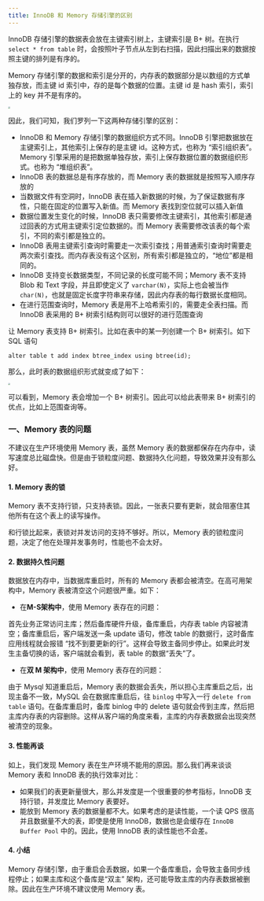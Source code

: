 ```yaml
---
title: InnoDB 和 Memory 存储引擎的区别
---
```


InnoDB 存储引擎的数据表会放在主键索引树上，主键索引是 B+ 树。在执行 `select * from table` 时，会按照叶子节点从左到右扫描，因此扫描出来的数据按照主键的排列是有序的。

Memory 存储引擎的数据和索引是分开的，内存表的数据部分是以数组的方式单独存放，而主键 id 索引中，存的是每个数据的位置。主键 id 是 hash 索引，索引上的 key 并不是有序的。

<img src="../image/哈希索引.png" style="zoom:25%;" />

因此，我们可知，我们罗列一下这两种存储引擎的区别：

- InnoDB 和 Memory 存储引擎的数据组织方式不同。InnoDB 引擎把数据放在主键索引上，其他索引上保存的是主键 id。这种方式，也称为 “索引组织表”。Memory 引擎采用的是把数据单独存放，索引上保存数据位置的数据组织形式。也称为 “堆组织表”。
- InnoDB 表的数据总是有序存放的，而 Memory 表的数据就是按照写入顺序存放的
- 当数据文件有空洞时，InnoDB 表在插入新数据的时候，为了保证数据有序性，只能在固定的位置写入新值。而 Memory 表找到空位就可以插入新值
- 数据位置发生变化的时候，InnoDB 表只需要修改主键索引，其他索引都是通过回表的方式用主键索引定位数据的。而 Memory 表需要修改该表的每个索引，不同的索引都是独立的。
- InnoDB 表用主键索引查询时需要走一次索引查找；用普通索引查询时需要走两次索引查找。而内存表没有这个区别，所有索引都是独立的，“地位”都是相同的。
- InnoDB 支持变长数据类型，不同记录的长度可能不同；Memory 表不支持 Blob 和 Text 字段，并且即使定义了 `varchar(N)`，实际上也会被当作 `char(N)`，也就是固定长度字符串来存储，因此内存表的每行数据长度相同。
- 在进行范围查询时，Memory 表是用不上哈希索引的，需要走全表扫描。而 InnoDB 表采用的 B+ 树索引结构则可以很好的进行范围查询

 让 Memory 表支持 B+ 树索引。比如在表中的某一列创建一个 B+ 树索引。如下 SQL 语句

```
alter table t add index btree_index using btree(id);
```

那么，此时表的数据组织形式就变成了如下：

<img src="../image/memory表增加B+树索引.png" style="zoom:25%;" />

可以看到，Memory 表会增加一个 B+ 树索引。因此可以给此表带来 B+ 树索引的优点，比如上范围查询等。

### 一、Memory 表的问题

不建议在生产环境使用 Memory 表，虽然 Memory 表的数据都保存在内存中，读写速度总比磁盘快。但是由于锁粒度问题、数据持久化问题，导致效果并没有那么好。

#### 1. Memory 表的锁

Memory 表不支持行锁，只支持表锁。因此，一张表只要有更新，就会阻塞住其他所有在这个表上的读写操作。

和行锁比起来，表锁对并发访问的支持不够好。所以，Memory 表的锁粒度问题，决定了他在处理并发事务时，性能也不会太好。

#### 2. 数据持久性问题

数据放在内存中，当数据库重启时，所有的 Memory 表都会被清空。在高可用架构中，Memory 表被清空这个问题很严重。如下：

- 在**M-S架构中**，使用 Memory 表存在的问题：

首先业务正常访问主库；然后备库硬件升级，备库重启，内存表 table 内容被清空；备库重启后，客户端发送一条 update 语句，修改 table 的数据行，这时备库应用线程就会报错 “找不到要更新的行”。这样会导致主备同步停止。如果此时发生主备切换的话，客户端就会看到，表 table 的数据“丢失”了。

- 在**双 M 架构中**，使用 Memory 表存在的问题：

由于 Mysql 知道重启后，Memory 表的数据会丢失，所以担心主库重启之后，出现主备不一致，MySQL 会在数据库重启后，往 `binlog` 中写入一行 `delete from table` 语句。在备库重启时，备库 binlog 中的 delete 语句就会传到主库，然后把主库内存表的内容删除。这样从客户端的角度来看，主库的内存表数据会出现突然被清空的现象。

#### 3. 性能再谈

如上，我们发现 Memory 表在生产环境不能用的原因。那么我们再来谈谈 Memory 表和 InnoDB 表的执行效率对比：

- 如果我们的表更新量很大，那么并发度是一个很重要的参考指标，InnoDB 支持行锁，并发度比 Memory 表要好。
- 能放到 Memory 表的数据量都不大。如果考虑的是读性能，一个读 QPS 很高并且数据量不大的表，即使是使用 InnoDB，数据也是会缓存在 `InnoDB Buffer Pool` 中的。因此，使用 InnoDB 表的读性能也不会差。

#### 4. 小结

Memory 存储引擎，由于重启会丢数据，如果一个备库重启，会导致主备同步线程停止；如果主库和这个备库是“双主” 架构，还可能导致主库的内存表数据被删除。因此在生产环境不建议使用 Memory 表。